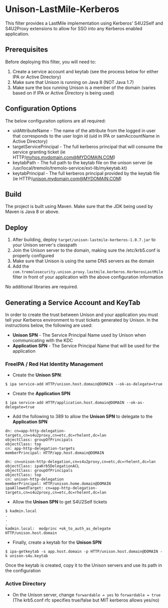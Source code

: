 # Unison-LastMile-Kerberos
This filter provides a LastMile implementation using Kerberos' S4U2Self and S4U2Proxy extensions to allow for SSO into any Kerberos enabled application.  

## Prerequisites
Before deploying this filter, you will need to:

1. Create a service account and keytab (see the process below for either IPA or Active Directory)
2. Make sure that Unison is running on Java 8 (NOT Java 1.7)
3. Make sure the box running Unison is a member of the domain (varies based on if IPA or Active Directory is being used)

## Configuration Options
The below configuraiton options are all required:

* uidAttributeName - The name of the attribute from the logged in user that corresponds to the user login id (uid in IPA or samAccountName in Active Directory)
* targetServicePrincipal - The full kerberos principal that will consume the service granting ticket (ie HTTP/myhos.mydomain.com@MYDOMAIN.COM)
* keytabPath - The full path to the keytab file on the unison server (ie /usr/local/tremolo/tremolo-service/ext-lib/mykeytab.kt)
* keytabPrincipal - The full kerberos principal provided by the keytab file (ie HTTP/unison.mydomain.com@MYDOMAIN.COM)

## Build

The project is built using Maven.  Make sure that the JDK being used by Maven is Java 8 or above.

## Deploy

1. After building, deploy `target/unison-lastmile-kerberos-1.0.7.jar` to your Unison server's classpath
2. Join the Unison server to the domain, making sure the /etc/krb5.conf is properly configured
3. Make sure that Unison is using the same DNS servers as the domain
4. Add the `com.tremolosecurity.unison.proxy.lastmile.kerberos.KerberosLastMile` filter in front of your application with the above configuration information

No additional libraries are required.

## Generating a Service Account and KeyTab

In order to create the trust between Unison and your application you must tell your Kerberos environment to trust tickets generated by Unison.  In the instructions below, the following are used:

* **Unison SPN** - The Service Principal Name used by Unison when communicating with the KDC
* **Application SPN** - The Service Principal Name that will be used for the application

### FreeIPA / Red Hat Identity Management

* Create the **Unison SPN**:
```
$ ipa service-add HTTP/unison.host.domain@DOMAIN --ok-as-delegate=true
```
* Create the **Application SPN**
```
$ ipa service-add HTTP/application.host.domain@DOMAIN --ok-as-delegate=true
```
* Add the following to 389 to allow the **Unison SPN** to delegate to the **Application SPN**
```
dn: cn=app-http-delegation-targets,cn=s4u2proxy,cn=etc,dc=rhelent,dc=lan
objectClass: groupOfPrincipals
objectClass: top
cn: app-http-delegation-targets
memberPrincipal: HTTP/app.host.domain@DOMAIN

dn: cn=unison-http-delegation,cn=s4u2proxy,cn=etc,dc=rhelent,dc=lan
objectClass: ipaKrb5DelegationACL
objectClass: groupOfPrincipals
objectClass: top
cn: unison-http-delegation
memberPrincipal: HTTP/unison.home.domain@DOMAIN
ipaAllowedTarget: cn=app-http-delegation-targets,cn=s4u2proxy,cn=etc,dc=rhelent,dc=lan
```
* Allow the **Unison SPN** to get S4U2Self tickets
```
$ kadmin.local
.
.
.
kadmin.local:  modprinc +ok_to_auth_as_delegate HTTP/unison.host.domain
```
* Finally, create a keytab for the **Unison SPN**
```
$ ipa-getkeytab -s app.host.domain -p HTTP/unison.host.domain@DOMAIN -k unison-s4u.keytab
``` 
Once the keytab is created, copy it to the Unison servers and use its path in the configuration
### Active Directory

* On the Unison server, change `forwardable = yes` to `forwardable = true` (The krb5.conf rfc specifies true/false but MIT kerberos allows yes/no)
